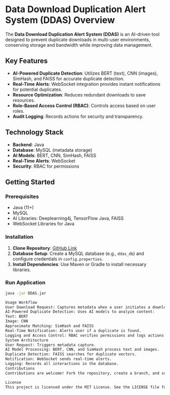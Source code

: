 # Data Download Duplication Alert System (DDAS) Overview
The **Data Download Duplication Alert System (DDAS)** is an AI-driven tool designed to prevent duplicate downloads in multi-user environments, conserving storage and bandwidth while improving data management.

## Key Features
- **AI-Powered Duplicate Detection**: Utilizes BERT (text), CNN (images), SimHash, and FAISS for accurate duplicate detection.
- **Real-Time Alerts**: WebSocket integration provides instant notifications for potential duplicates.
- **Resource Optimization**: Reduces redundant downloads to save resources.
- **Role-Based Access Control (RBAC)**: Controls access based on user roles.
- **Audit Logging**: Records actions for security and transparency.

## Technology Stack
- **Backend**: Java
- **Database**: MySQL (metadata storage)
- **AI Models**: BERT, CNN, SimHash, FAISS
- **Real-Time Alerts**: WebSocket
- **Security**: RBAC for permissions

## Getting Started
### Prerequisites
- Java (11+)
- MySQL
- AI Libraries: Deeplearning4j, TensorFlow Java, FAISS
- WebSocket Libraries for Java

### Installation
1. **Clone Repository**: [GitHub Link](https://github.com/Aman-1610/DDAS.git)
2. **Database Setup**: Create a MySQL database (e.g., `ddas_db`) and configure credentials in `config.properties`.
3. **Install Dependencies**: Use Maven or Gradle to install necessary libraries.

### Run Application
```bash
java -jar DDAS.jar

Usage Workflow
User Download Request: Captures metadata when a user initiates a download.
AI-Powered Duplicate Detection: Uses AI models to analyze content:
Text: BERT
Image: CNN
Approximate Matching: SimHash and FAISS
Real-Time Notification: Alerts user if a duplicate is found.
Logging and Access Control: RBAC verifies permissions and logs actions.
System Architecture
User Request: Triggers metadata capture.
AI Model Processing: BERT, CNN, and SimHash process text and images.
Duplicate Detection: FAISS searches for duplicate vectors.
Notification: WebSocket sends real-time alerts.
Logging: Records all interactions in the database.
Contributions
Contributions are welcome! Fork the repository, create a branch, and submit a pull request.

License
This project is licensed under the MIT License. See the LICENSE file for details.
